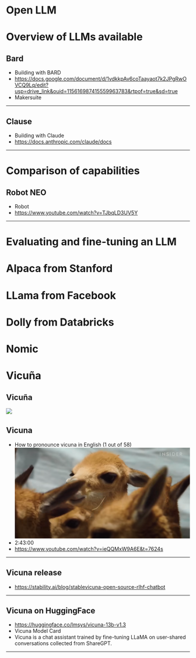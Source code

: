 # Open LLM

# Overview of LLMs available

## Bard

* Building with BARD
* https://docs.google.com/document/d/1vdkkpAv6coTaayaot7k2JPgRwOVCQ9Lq/edit?usp=drive_link&ouid=115616987415559963783&rtpof=true&sd=true
* Makersuite

---

## Clause

* Building with Claude
* https://docs.anthropic.com/claude/docs

---

# Comparison of capabilities

## Robot NEO

* Robot
* https://www.youtube.com/watch?v=TJbqLD3UV5Y

---


# Evaluating and fine-tuning an LLM
# Alpaca from Stanford
# LLama from Facebook
# Dolly from Databricks
# Nomic


# Vicuña

## Vicuña
![](../images/37-A-Vicuña.jpg)

## Vicuna
* How to pronounce vicuna in English (1 out of 58)
![](../images/38-vicuna.png)
* 2:43:00
* https://www.youtube.com/watch?v=ieQQMxW9A6E&t=7624s

---

## Vicuna release

* https://stability.ai/blog/stablevicuna-open-source-rlhf-chatbot

---

## Vicuna on HuggingFace

* https://huggingface.co/lmsys/vicuna-13b-v1.3
* Vicuna Model Card
* Vicuna is a chat assistant trained by fine-tuning LLaMA on user-shared conversations collected from ShareGPT.

---
